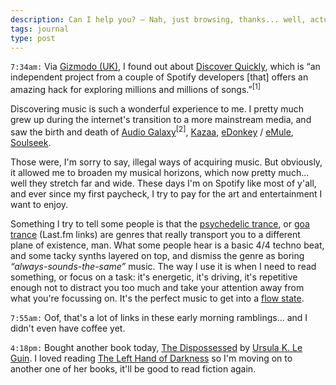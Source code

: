 ```yaml
---
description: Can I help you? — Nah, just browsing, thanks... well, actually, maybe you can help.
tags: journal
type: post
---
```


`7:34am:` Via [Gizmodo (UK)](http://www.gizmodo.co.uk/2019/03/this-clever-hack-will-change-the-way-you-find-music-on-spotify/), I found out about [Discover Quickly](https://discoverquickly.com), which is “an independent project from a couple of Spotify developers [that] offers an amazing hack for exploring millions and millions of songs.”<sup data-note="This is from the article. Not trying to write better copy than an actual journalist at seven in the morning, guys...">[1]</sup>

Discovering music is such a wonderful experience to me. I pretty much grew up during the internet's transition to a more mainstream media, and saw the birth and death of [Audio Galaxy](https://en.wikipedia.org/wiki/Audiogalaxy)<sup data-note="It's on this one that I discovered (the same day!) artists like Converge, Hatebreed, and Dillinger Escape Plan, when I was already listening to metal and wanted something even more pissed off!">[2]</sup>, [Kazaa](https://en.wikipedia.org/wiki/Kazaa), [eDonkey](https://en.wikipedia.org/wiki/EDonkey2000) / [eMule](https://en.wikipedia.org/wiki/EMule), [Soulseek](https://en.wikipedia.org/wiki/Soulseek).

Those were, I'm sorry to say, illegal ways of acquiring music. But obviously, it allowed me to broaden my musical horizons, which now pretty much... well they stretch far and wide. These days I'm on Spotify like most of y'all, and ever since my first paycheck, I try to pay for the art and entertainment I want to enjoy.

Something I try to tell some people is that the [psychedelic trance](https://www.last.fm/tag/psytrance), or [goa trance](https://www.last.fm/tag/goa) (Last.fm links) are genres that really transport you to a different plane of existence, man. What some people hear is a basic 4/4 techno beat, and some tacky synths layered on top, and dismiss the genre as boring _“always-sounds-the-same”_ music. The way I use it is when I need to read something, or focus on a task: it's energetic, it's driving, it's repetitive enough not to distract you too much and take your attention away from what you're focussing on. It's the perfect music to get into a [flow state](https://en.wikipedia.org/wiki/Flow_(psychology)).

`7:55am:` Oof, that's a lot of links in these early morning ramblings... and I didn't even have coffee yet.

`4:18pm:` Bought another book today, [The Dispossessed](https://www.goodreads.com/book/show/13651.The_Dispossessed) by [Ursula K. Le Guin](https://www.goodreads.com/author/show/874602.Ursula_K_Le_Guin). I loved reading [The Left Hand of Darkness](https://www.goodreads.com/book/show/18423.The_Left_Hand_of_Darkness) so I'm moving on to another one of her books, it'll be good to read fiction again.
